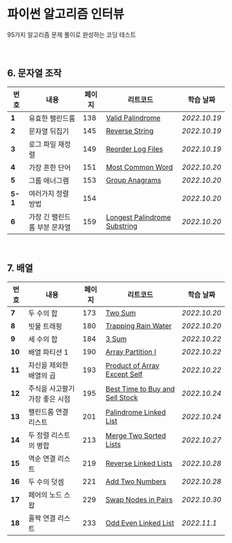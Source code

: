 # 파이썬 알고리즘 인터뷰
95가지 알고리즘 문제 풀이로 완성하는 코딩 테스트
<br><br><br>

## 6. 문자열 조작

|번호|내용|페이지|리트코드|학습 날짜|
|---|---|---|---|---|
|**1**|유효한 팰린드롬|138|[Valid Palindrome](https://leetcode.com/problems/valid-palindrome)|*2022.10.19*|
|**2**|문자열 뒤집기|145|[Reverse String](https://leetcode.com/problems/reverse-stringpalindrome)|*2022.10.19*|
|**3**|로그 파일 재정렬|149|[Reorder Log Files](https://leetcode.com/problems/reorder-data-in-log-files)|*2022.10.19*|
|**4**|가장 흔한 단어|151|[Most Common Word](https://leetcode.com/problems/most-common-word)|*2022.10.20*|
|**5**|그룹 애너그램|153|[Group Anagrams](https://leetcode.com/problems/group-anagrams)|*2022.10.20*|
|**5-1**|여러가지 정렬 방법|154||*2022.10.20*|
|**6**|가장 긴 팰린드롬 부분 문자열|159|[Longest Palindrome Substring](https://leetcode.com/longest-palindromic-substring)|*2022.10.20*|

<br>

## 7. 배열

|번호|내용|페이지|리트코드|학습 날짜|
|---|---|---|---|---|
|**7**|두 수의 합|173|[Two Sum](https://leetcode.com/problems/two-sum)|*2022.10.20*|
|**8**|빗물 트래핑|180|[Trapping Rain Water](https://leetcode.com/problems/trapping-rain-water)|*2022.10.20*|
|**9**|세 수의 합|184|[3 Sum](https://leetcode.com/problems/3sum)|*2022.10.22*|
|**10**|배열 파티션 1|190|[Array Partition I](https://leetcode.com/problems/array-partition-i)|*2022.10.22*|
|**11**|자신을 제외한 배열의 곱|193|[Product of Array Except Self](https://leetcode.com/problems/product-of-array-except-self)|*2022.10.22*|
|**12**|주식을 사고팔기 가장 좋은 시점|195|[Best Time to Buy and Sell Stock](https://leetcode.com/problems/best-time-to-buy-and-sell-stock)|*2022.10.24*|
|**13**|팰린드롬 연결 리스트|201|[Palindrome Linked List](https://leetcode.com/problems/palindrome-linked-list)|*2022.10.24*|
|**14**|두 정렬 리스트의 병합|213|[Merge Two Sorted Lists](https://leetcode.com/problems/merge-two-sorted-lists)|*2022.10.27*|
|**15**|역순 연결 리스트|219|[Reverse Linked Lists](https://leetcode.com/problems/reverse-linked-lists)|*2022.10.28*|
|**16**|두 수의 덧셈|221|[Add Two Numbers](https://leetcode.com/problems/add-two-numbers)|*2022.10.28*|
|**17**|페어의 노드 스왑|229|[Swap Nodes in Pairs](https://leetcode.com/problems/swap-nodes-in-pairs)|*2022.10.30*|
|**18**|홀짝 연결 리스트|233|[Odd Even Linked List](https://leetcode.com/problems/odd-even-linked-list)|*2022.11.1*|

